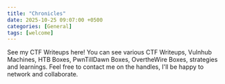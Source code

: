 ```yaml
---
title: "Chronicles"
date: 2025-10-25 09:07:00 +0500
categories: [General]
tags: [welcome]
---
```



See my CTF Writeups here! You can see various CTF Writeups, Vulnhub Machines, HTB Boxes, PwnTillDawn Boxes, OvertheWire Boxes, strategies and learnings.
Feel free to contact me on the handles, I'll be happy to network and collaborate.

